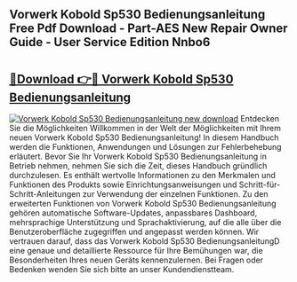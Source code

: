 ## Vorwerk Kobold Sp530 Bedienungsanleitung Free Pdf Download - Part-AES New Repair Owner Guide - User Service Edition Nnbo6

# <h2><a href="http://df4qsmn.blite.top/?on=Vorwerk+Kobold+Sp530+Bedienungsanleitung">🔗Download 👉🔴 Vorwerk Kobold Sp530 Bedienungsanleitung</a></h2>

[![Vorwerk Kobold Sp530 Bedienungsanleitung new download](https://i.imgur.com/lujVjoI.png)](http://df4qsmn.blite.top/?on=Vorwerk+Kobold+Sp530+Bedienungsanleitung)
Entdecken Sie die Möglichkeiten Willkommen in der Welt der Möglichkeiten mit Ihrem neuen Vorwerk Kobold Sp530 Bedienungsanleitung! In diesem Handbuch werden die Funktionen, Anwendungen und Lösungen zur Fehlerbehebung erläutert. Bevor Sie Ihr Vorwerk Kobold Sp530 Bedienungsanleitung in Betrieb nehmen, nehmen Sie sich die Zeit, dieses Handbuch gründlich durchzulesen. Es enthält wertvolle Informationen zu den Merkmalen und Funktionen des Produkts sowie Einrichtungsanweisungen und Schritt-für-Schritt-Anleitungen zur Verwendung der einzelnen Funktionen. Zu den erweiterten Funktionen von Vorwerk Kobold Sp530 Bedienungsanleitung gehören automatische Software-Updates, anpassbares Dashboard, mehrsprachige Unterstützung und Sprachaktivierung, auf die alle über die Benutzeroberfläche zugegriffen und angepasst werden können. Wir vertrauen darauf, dass das Vorwerk Kobold Sp530 BedienungsanleitungD eine genaue und detaillierte Ressource für Ihre Bemühungen war, die Besonderheiten Ihres neuen Geräts kennenzulernen. Bei Fragen oder Bedenken wenden Sie sich bitte an unser Kundendienstteam.
